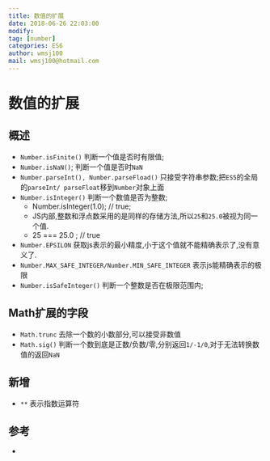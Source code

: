 ```yaml
---
title: 数值的扩展 
date: 2018-06-26 22:03:00	
modify: 
tag: [number]
categories: ES6
author: wmsj100
mail: wmsj100@hotmail.com
---
```


# 数值的扩展

## 概述
- `Number.isFinite()` 判断一个值是否时有限值;
- `Number.isNaN()`; 判断一个值是否时`NaN`
- `Number.parseInt(), Number.parseFload()` 只接受字符串参数;把`ES5`的全局的`parseInt/ parseFloat`移到`Number`对象上面
- `Number.isInteger()` 判断一个数值是否为整数;
	- Number.isInteger(1.0); // true;
	- JS内部,整数和浮点数采用的是同样的存储方法,所以`25`和`25.0`被视为同一个值.
	- 25 === 25.0 ; // true
- `Number.EPSILON` 获取js表示的最小精度,小于这个值就不能精确表示了,没有意义了.
- `Number.MAX_SAFE_INTEGER/Number.MIN_SAFE_INTEGER` 表示js能精确表示的极限
- `Number.isSafeInteger()` 判断一个整数是否在极限范围内;

## Math扩展的字段
- `Math.trunc` 去除一个数的小数部分,可以接受非数值
- `Math.sig()` 判断一个数到底是正数/负数/零,分别返回`1/-1/0`,对于无法转换数值的返回`NaN`

## 新增
- `**` 表示指数运算符

## 参考
- []()
